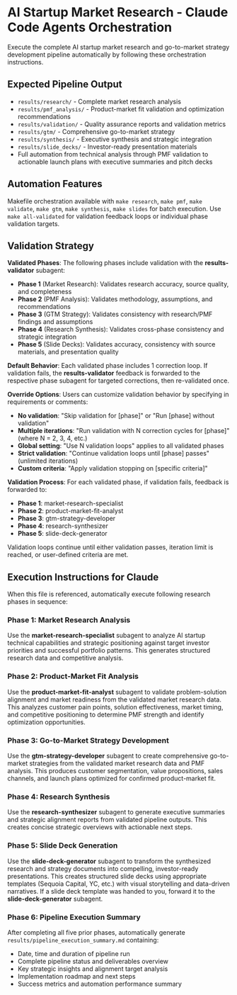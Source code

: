 # AI Startup Market Research - Claude Code Agents Orchestration

Execute the complete AI startup market research and go-to-market strategy development pipeline automatically by following these orchestration instructions.

## Expected Pipeline Output

- `results/research/` - Complete market research analysis
- `results/pmf_analysis/` - Product-market fit validation and optimization recommendations
- `results/validation/` - Quality assurance reports and validation metrics
- `results/gtm/` - Comprehensive go-to-market strategy
- `results/synthesis/` - Executive synthesis and strategic integration
- `results/slide_decks/` - Investor-ready presentation materials
- Full automation from technical analysis through PMF validation to actionable launch plans with executive summaries and pitch decks

## Automation Features

Makefile orchestration available with `make research`, `make pmf`, `make validate`, `make gtm`, `make synthesis`, `make slides` for batch execution. Use `make all-validated` for validation feedback loops or individual phase validation targets.

## Validation Strategy

**Validated Phases**: The following phases include validation with the **results-validator** subagent:

- **Phase 1** (Market Research): Validates research accuracy, source quality, and completeness
- **Phase 2** (PMF Analysis): Validates methodology, assumptions, and recommendations  
- **Phase 3** (GTM Strategy): Validates consistency with research/PMF findings and assumptions
- **Phase 4** (Research Synthesis): Validates cross-phase consistency and strategic integration
- **Phase 5** (Slide Decks): Validates accuracy, consistency with source materials, and presentation quality

**Default Behavior**: Each validated phase includes 1 correction loop. If validation fails, the **results-validator** feedback is forwarded to the respective phase subagent for targeted corrections, then re-validated once.

**Override Options**: Users can customize validation behavior by specifying in requirements or comments:

- **No validation**: "Skip validation for [phase]" or "Run [phase] without validation"
- **Multiple iterations**: "Run validation with N correction cycles for [phase]" (where N = 2, 3, 4, etc.)
- **Global setting**: "Use N validation loops" applies to all validated phases
- **Strict validation**: "Continue validation loops until [phase] passes" (unlimited iterations)
- **Custom criteria**: "Apply validation stopping on [specific criteria]"

**Validation Process**: For each validated phase, if validation fails, feedback is forwarded to:

- **Phase 1**: market-research-specialist
- **Phase 2**: product-market-fit-analyst  
- **Phase 3**: gtm-strategy-developer
- **Phase 4**: research-synthesizer
- **Phase 5**: slide-deck-generator

Validation loops continue until either validation passes, iteration limit is reached, or user-defined criteria are met.

## Execution Instructions for Claude

When this file is referenced, automatically execute following research phases in sequence:

### Phase 1: Market Research Analysis

Use the **market-research-specialist** subagent to analyze AI startup technical capabilities and strategic positioning against target investor priorities and successful portfolio patterns. This generates structured research data and competitive analysis.

### Phase 2: Product-Market Fit Analysis

Use the **product-market-fit-analyst** subagent to validate problem-solution alignment and market readiness from the validated market research data. This analyzes customer pain points, solution effectiveness, market timing, and competitive positioning to determine PMF strength and identify optimization opportunities.

### Phase 3: Go-to-Market Strategy Development

Use the **gtm-strategy-developer** subagent to create comprehensive go-to-market strategies from the validated market research data and PMF analysis. This produces customer segmentation, value propositions, sales channels, and launch plans optimized for confirmed product-market fit.

### Phase 4: Research Synthesis

Use the **research-synthesizer** subagent to generate executive summaries and strategic alignment reports from validated pipeline outputs. This creates concise strategic overviews with actionable next steps.

### Phase 5: Slide Deck Generation

Use the **slide-deck-generator** subagent to transform the synthesized research and strategy documents into compelling, investor-ready presentations. This creates structured slide decks using appropriate templates (Sequoia Capital, YC, etc.) with visual storytelling and data-driven narratives. If a slide deck template was handed to you, forward it to the **slide-deck-generator** subagent.

### Phase 6: Pipeline Execution Summary

After completing all five prior phases, automatically generate `results/pipeline_execution_summary.md` containing:

- Date, time and duration of pipeline run
- Complete pipeline status and deliverables overview
- Key strategic insights and alignment target analysis
- Implementation roadmap and next steps
- Success metrics and automation performance summary
